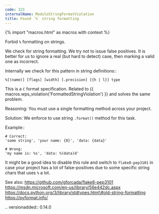 ```yaml
---
code: 323
internalName: ModuloStringFormatViolation
title: Found `%` string formatting
---
```


{% import "macros.html" as macros with context %}

Forbid `%` formatting on strings.

We check for string formatting. We try not to issue false positives. It
is better for us to ignore a real (but hard to detect) case, then
marking a valid one as incorrect.

Internally we check for this pattern in string definitions::

    %[(name)] [flags] [width] [.precision] [{h | l}] type

This is a `C` format specification. Related to
{{ macros.wps_violation('FormattedStringViolation') }} and solves the same problem.

Reasoning: You must use a single formatting method across your project.

Solution: We enforce to use string `.format()` method for this task.

Example::

    # Correct:
    'some string', 'your name: {0}', 'data: {data}'
    
    # Wrong:
    'my name is: %s', 'data: %(data)d'

It might be a good idea to disable this rule and switch to
`flake8-pep3101` in case your project has a lot of false-positives due
to some specific string chars that uses `%` a lot.

See also: https://github.com/gforcada/flake8-pep3101
https://msdn.microsoft.com/en-us/library/56e442dc.aspx
https://docs.python.org/3/library/stdtypes.html\#old-string-formatting
https://pyformat.info/

.. versionadded:: 0.14.0